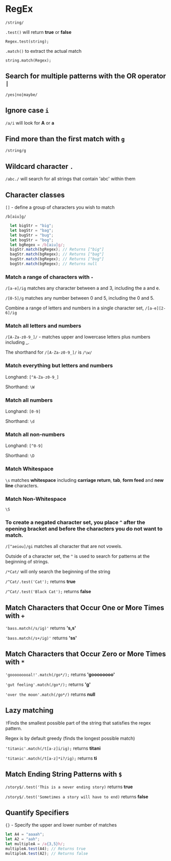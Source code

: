 # RegEx

`/string/`

`.test()` will return **true** or **false**

`Regex.test(string);`

`.match()` to extract the actual match

`string.match(Regex);`

## Search for multiple patterns with the OR operator `|`

`/yes|no|maybe/`

## Ignore case `i`

`/a/i` will look for **A** or **a**

## Find more than the first match with `g`

`/string/g`

## Wildcard character `.`

`/abc./` will search for all strings that contain 'abc' within them

## Character classes 

`[]` - define a group of characters you wish to match

`/b[aiu]g/`

```javascript
  let bigStr = "big";
  let bagStr = "bag";
  let bugStr = "bug";
  let bogStr = "bog";
  let bgRegex = /b[aiu]g/;
  bigStr.match(bgRegex); // Returns ["big"]
  bagStr.match(bgRegex); // Returns ["bag"]
  bugStr.match(bgRegex); // Returns ["bug"]
  bogStr.match(bgRegex); // Returns null
```

### Match a range of characters with `-`

`/[a-e]/ig` matches any character between a and 3, including the a and e.

`/[0-5]/g` matches any number between 0 and 5, including the 0 and 5.

Combine a range of letters and numbers in a single character set, `/[a-e][2-6]/ig`

### Match all letters and numbers

`/[A-Za-z0-9_]/` - matches upper and lowercase letters plus numbers including _.

The shorthand for `/[A-Za-z0-9_]/` is `/\w/`

### Match everything but letters and numbers

Longhand: `[^A-Za-z0-9_]`

Shorthand: `\W`

### Match all numbers

Longhand: `[0-9]`

Shorthand: `\d`

### Match all non-numbers

Longhand: `[^0-9]`

Shorthand: `\D`

### Match Whitespace

`\s` matches **whitespace** including **carriage return**, **tab**, **form feed** and **new line** characters.

### Match Non-Whitespace
`\S`


### To create a negated character set, you place `^` after the opening bracket and before the characters you do not want to match.

`/[^aeiou]/gi` matches all character that are not vowels.

 Outside of a character set, the `^` is used to search for patterns at the beginning of strings.
 
 `/*Cat/` will only search the beginning of the string
 
`/^Cat/.test('Cat');` returns **true**

`/^Cat/.test('Black Cat');` returns **false**

## Match Characters that Occur One or More Times with `+`

`'bass.match(/s/ig)'`  returns **'s,s'**

`'bass.match(/s+/ig)'` returns **'ss'**

## Match Characters that Occur Zero or More Times with `*`

`'gooooooooal!'.match(/go*/);` returns **'goooooooo'**

`'gut feeling'.match(/go*/);` returns **'g'**

`'over the moon'.match(/go*/)` returns **null**

## Lazy matching

`?`Finds the smallest possible part of the string that satisfies the regex pattern.

Regex is by default greedy (finds the longest possible match)

`'titanic'.match(/t[a-z]i/ig);` returns **titani**

`'titanic'.match(/t[a-z]*i?/ig);` returns **ti**


## Match Ending String Patterns with `$`

`/story$/.test('This is a never ending story)` returns **true**

`/story$/.test('Sometimes a story will have to end)` returns **false**

## Quantify Specifiers

`{}` - Specify the upper and lower number of matches

```js
let A4 = "aaaah";
let A2 = "aah";
let multipleA = /a{3,5}h/;
multipleA.test(A4); // Returns true
multipleA.test(A2); // Returns false
```


